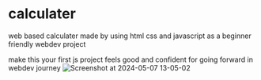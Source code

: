 # calculater
web based calculater made by using html css and javascript  as a beginner friendly  webdev project

make this your first js project feels good and confident for going forward in webdev journey 
![Screenshot at 2024-05-07 13-05-02](https://github.com/Crazyraturi/calculater/assets/96306193/a3d45848-4dee-459c-a14d-9dbca35cfb4c)
